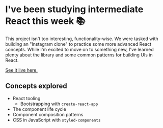 # I've been studying intermediate React this week 📚

This project isn't too interesting, functionality-wise. We were tasked with building an "Instagram clone" to practice some more advanced React concepts. While I'm excited to move on to something new, I've learned plenty about the library and some common patterns for building UIs in React.

[See it live here.](https://jb-insta-clone.netlify.com/)

## Concepts explored

- React tooling
  - Bootstrapping with `create-react-app`
- The component life cycle
- Component composition patterns
- CSS in JavaScript with `styled-components`
